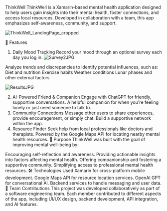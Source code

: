 ThinkWell
ThinkWell is a Xamarin-based mental health application designed to help users gain insights into their mental health, foster connections, and access local resources. Developed in collaboration with a team, this app emphasizes self-awareness, community, and support.

![ThinkWell_LandingPage_cropped](https://github.com/user-attachments/assets/665fcfd6-f87c-4c90-b29c-8612137aa604)


🌟 Features
1. Daily Mood Tracking
Record your mood through an optional survey each day you log in.
![Survey2JPG](https://github.com/user-attachments/assets/8c4dcc26-1008-4d12-a489-810ccea0528b)

Analyze trends and discrepancies to identify potential influences, such as:
Diet and nutrition
Exercise habits
Weather conditions
Lunar phases and other external factors

![ResultsJPG](https://github.com/user-attachments/assets/381e0b1b-88bf-4f8a-b34d-4a2a97f348fe)

2. AI-Powered Friend & Companion
Engage with ChatGPT for friendly, supportive conversations.
A helpful companion for when you're feeling lonely or just need someone to talk to.
3. Community Connections
Message other users to share experiences, provide encouragement, or simply chat.
Build a supportive network within the app.
4. Resource Finder
Seek help from local professionals like doctors and therapists.
Powered by the Google Maps API for locating nearby mental health resources.
🎯 Purpose
ThinkWell was built with the goal of improving mental well-being by:

Encouraging self-reflection and awareness.
Providing actionable insights into factors affecting mental health.
Offering companionship and fostering a supportive community.
Simplifying access to professional mental health resources.
🛠️ Technologies Used
Xamarin for cross-platform mobile development.
Google Maps API for resource location services.
OpenAI GPT for conversational AI.
Backend services to handle messaging and user data.
🤝 Team Contributions
This project was developed collaboratively as part of a software engineering team. Each member contributed to different aspects of the app, including UI/UX design, backend development, API integration, and AI features.
